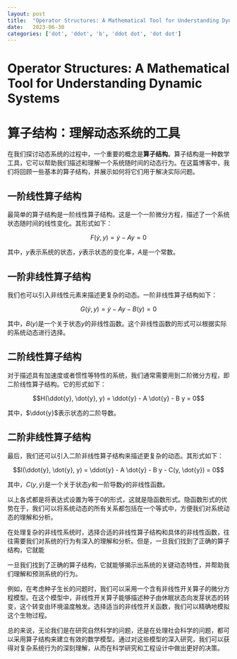 ```yaml
---
layout: post
title:  "Operator Structures: A Mathematical Tool for Understanding Dynamic Systems"
date:   2023-06-30
categories: ['dot', 'ddot', 'b', 'ddot dot', 'dot dot']
---
```

# Operator Structures: A Mathematical Tool for Understanding Dynamic Systems

# 算子结构：理解动态系统的工具

在我们探讨动态系统的过程中，一个重要的概念是**算子结构**。算子结构是一种数学工具，它可以帮助我们描述和理解一个系统随时间的动态行为。在这篇博客中，我们将回顾一些基本的算子结构，并展示如何将它们用于解决实际问题。

## 一阶线性算子结构

最简单的算子结构是一阶线性算子结构。这是一个一阶微分方程，描述了一个系统状态随时间的线性变化。其形式如下：

```math
F(\dot{y}, y) = \dot{y} - A y = 0
```

其中，$y$表示系统的状态，$\dot{y}$表示状态的变化率，$A$是一个常数。

## 一阶非线性算子结构

我们也可以引入非线性元素来描述更复杂的动态。一阶非线性算子结构如下：

```math
G(\dot{y}, y) = \dot{y} - A y - B(y) = 0
```

其中，$B(y)$是一个关于状态$y$的非线性函数。这个非线性函数的形式可以根据实际的系统动态进行选择。

## 二阶线性算子结构

对于描述具有加速度或者惯性等特性的系统，我们通常需要用到二阶微分方程，即二阶线性算子结构。它的形式如下：

```math
H(\ddot{y}, \dot{y}, y) = \ddot{y} - A \dot{y} - B y = 0
```

其中，$\ddot{y}$表示状态的二阶导数。

## 二阶非线性算子结构

最后，我们还可以引入二阶非线性算子结构来描述更复杂的动态。其形式如下：

```math
I(\ddot{y}, \dot{y}, y) = \ddot{y} - A \dot{y} - B y - C(y, \dot{y}) = 0
```

其中，$C(y, \dot{y})$是一个关于状态$y$和一阶导数$\dot{y}$的非线性函数。

以上各式都是将表达式设置为等于0的形式，这就是隐函数形式。隐函数形式的优势在于，我们可以将系统动态的所有关系都包括在一个等式中，方便我们对系统动态的理解和分析。

在处理复杂的非线性系统时，选择合适的非线性算子结构和具体的非线性函数，往往需要我们对系统的行为有深入的理解和分析。但是，一旦我们找到了正确的算子结构，它就能

一旦我们找到了正确的算子结构，它就能够揭示出系统的关键动态特性，并帮助我们理解和预测系统的行为。

例如，在考虑种子生长的问题时，我们可以采用一个含有非线性开关算子的微分方程模型。在这个模型中，非线性开关算子能够描述种子由休眠状态向发芽状态的转变，这个转变由环境温度触发。选择适当的非线性开关函数，我们可以精确地模拟这个生物过程。

总的来说，无论我们是在研究自然科学的问题，还是在处理社会科学的问题，都可以采用算子结构来建立有效的数学模型。通过对这些模型的深入研究，我们可以获得对复杂系统行为的深刻理解，从而在科学研究和工程设计中做出更好的决策。




